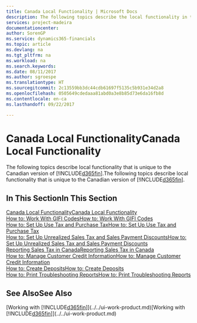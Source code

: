 ```yaml
---
title: Canada Local Functionality | Microsoft Docs
description: The following topics describe the local functionality in the Canadian version of [!INCLUDE[d365fin](../../includes/d365fin_md.md)].
services: project-madeira
documentationcenter: 
author: SorenGP
ms.service: dynamics365-financials
ms.topic: article
ms.devlang: na
ms.tgt_pltfrm: na
ms.workload: na
ms.search.keywords: 
ms.date: 08/11/2017
ms.author: sgroespe
ms.translationtype: HT
ms.sourcegitcommit: 2c13559bb3dc44cdb61697f5135c5b931e34d2a8
ms.openlocfilehash: 0505649cdedaaa81abd0a3e8b85d73e6da16fb8d
ms.contentlocale: en-ca
ms.lasthandoff: 09/22/2017

---
```

# <a name="canada-local-functionality"></a><span data-ttu-id="5a93c-103">Canada Local Functionality</span><span class="sxs-lookup"><span data-stu-id="5a93c-103">Canada Local Functionality</span></span>
<span data-ttu-id="5a93c-104">The following topics describe local functionality that is unique to the Canadian version of [!INCLUDE[d365fin](../../includes/d365fin_md.md)].</span><span class="sxs-lookup"><span data-stu-id="5a93c-104">The following topics describe local functionality that is unique to the Canadian version of [!INCLUDE[d365fin](../../includes/d365fin_md.md)].</span></span>  

## <a name="in-this-section"></a><span data-ttu-id="5a93c-105">In This Section</span><span class="sxs-lookup"><span data-stu-id="5a93c-105">In This Section</span></span>
[<span data-ttu-id="5a93c-106">Canada Local Functionality</span><span class="sxs-lookup"><span data-stu-id="5a93c-106">Canada Local Functionality</span></span>](canada-local-functionality.md)  
[<span data-ttu-id="5a93c-107">How to: Work With GIFI Codes</span><span class="sxs-lookup"><span data-stu-id="5a93c-107">How to: Work With GIFI Codes</span></span>](work-gifi-codes.md)  
[<span data-ttu-id="5a93c-108">How to: Set Up Use Tax and Purchase Tax</span><span class="sxs-lookup"><span data-stu-id="5a93c-108">How to: Set Up Use Tax and Purchase Tax</span></span>](how-to-set-up-use-tax-and-purchase-tax.md)  
[<span data-ttu-id="5a93c-109">How to: Set Up Unrealized Sales Tax and Sales Payment Discounts</span><span class="sxs-lookup"><span data-stu-id="5a93c-109">How to: Set Up Unrealized Sales Tax and Sales Payment Discounts</span></span>](how-to-set-up-unrealized-sales-tax-and-sales-payment-discounts.md)  
[<span data-ttu-id="5a93c-110">Reporting Sales Tax in Canada</span><span class="sxs-lookup"><span data-stu-id="5a93c-110">Reporting Sales Tax in Canada</span></span>](ca-sales-tax.md)  
[<span data-ttu-id="5a93c-111">How to: Manage Customer Credit Information</span><span class="sxs-lookup"><span data-stu-id="5a93c-111">How to: Manage Customer Credit Information</span></span>](how-to-manage-customer-credit-information.md)  
[<span data-ttu-id="5a93c-112">How to: Create Deposits</span><span class="sxs-lookup"><span data-stu-id="5a93c-112">How to: Create Deposits</span></span>](how-to-create-deposits.md)  
[<span data-ttu-id="5a93c-113">How to: Print Troubleshooting Reports</span><span class="sxs-lookup"><span data-stu-id="5a93c-113">How to: Print Troubleshooting Reports</span></span>](how-to-print-troubleshooting-reports.md)

## <a name="see-also"></a><span data-ttu-id="5a93c-114">See Also</span><span class="sxs-lookup"><span data-stu-id="5a93c-114">See Also</span></span>
<span data-ttu-id="5a93c-115">[Working with [!INCLUDE[d365fin](../../includes/d365fin_md.md)]](../../ui-work-product.md)</span><span class="sxs-lookup"><span data-stu-id="5a93c-115">[Working with [!INCLUDE[d365fin](../../includes/d365fin_md.md)]](../../ui-work-product.md)</span></span>   

